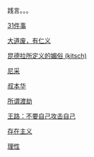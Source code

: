 践言。。。



 [31件事](摘录/论道/31件事.md)  

 [大道废，有仁义](摘录/论道/大道废，有仁义.md) 

 [昆德拉所定义的媚俗 (kitsch) ](摘录/论道/昆德拉所定义的「媚俗」(kitsch).md) 

 [尼采](摘录/论道/尼采.md) 

 [叔本华](摘录/论道/叔本华.md) 

 [所谓渡劫](摘录/论道/所谓渡劫.md) 

 [王路：不要自己攻击自己](摘录/论道/王路：不要自己攻击自己.md) 

 [存在主义](摘录/论道/存在主义.md) 

 [理性](摘录/论道/理性.md) 

